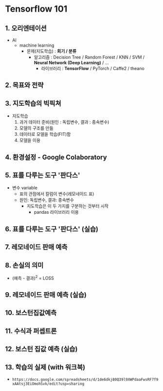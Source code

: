# Tensorflow 101

## 1. 오리엔테이션

- AI
  - machine learning
    - 문제(지도학습) : **회기 / 분류**
      - 알고리즘 : Decision Tree / Random Forest / KNN / SVM / **Neural Network (Deep Learning)** / ...
        - 라이브러리 : **TensorFlow** / PyTorch / Caffe2 / theano

## 2. 목표와 전략

## 3. 지도학습의 빅픽쳐

- 지도학습
  1. 과거 데이터 준비(원인 : 독립변수, 결과 : 종속변수)
  2. 모델의 구조를 만듦
  3. 데이터로 모델을 학습(FIT)함
  4. 모델을 이용

## 4. 환경설정 - Google Colaboratory

## 5. 표를 다루는 도구 '판다스'

- 변수 variable
  - 표의 관점에서 칼럼이 변수(레모네이드 표)
  - 원인: 독립변수, 결과: 종속변수
    - 지도학습은 이 두 가지를 구분하는 것부터 시작
      - pandas 라이브러리 이용

## 6. 표를 다루는 도구 '판다스' (실습)

## 7. 레모네이드 판매 예측

## 8. 손실의 의미

- (예측 - 결과)<sup>2</sup> = LOSS

## 9. 레모네이드 판매 예측 (실습)

## 10. 보스턴집값예측

## 11. 수식과 퍼셉트론

## 12. 보스턴 집값 예측 (실습)

## 13. 학습의 실제 (with 워크북)

- `https://docs.google.com/spreadsheets/d/1de6dkj80Q39l9XWPdaaFwsRF7f9xAAtsj3EiOmohSvk/edit?usp=sharing`




